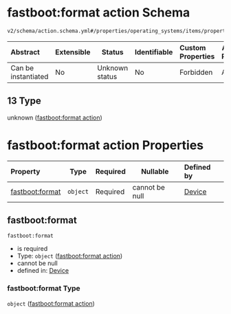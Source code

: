 # fastboot:format action Schema

```txt
v2/schema/action.schema.yml#/properties/operating_systems/items/properties/steps/items/properties/actions/items/oneOf/13
```




| Abstract            | Extensible | Status         | Identifiable | Custom Properties | Additional Properties | Access Restrictions | Defined In                                                           |
| :------------------ | ---------- | -------------- | ------------ | :---------------- | --------------------- | ------------------- | -------------------------------------------------------------------- |
| Can be instantiated | No         | Unknown status | No           | Forbidden         | Allowed               | none                | [device.schema.json\*](../device.schema.json "open original schema") |

## 13 Type

unknown ([fastboot:format action](device-properties-operating-systems-operating-system-properties-steps-step-properties-group-step-action-oneof-fastbootformat-action.md))

# fastboot:format action Properties

| Property                           | Type     | Required | Nullable       | Defined by                                                                                                                                                                                                                                                                                                                              |
| :--------------------------------- | -------- | -------- | -------------- | :-------------------------------------------------------------------------------------------------------------------------------------------------------------------------------------------------------------------------------------------------------------------------------------------------------------------------------------- |
| [fastboot:format](#fastbootformat) | `object` | Required | cannot be null | [Device](device-properties-operating-systems-operating-system-properties-steps-step-properties-group-step-action-oneof-fastbootformat-action-properties-fastbootformat-action.md "v2/schema/action.schema.yml#/properties/operating_systems/items/properties/steps/items/properties/actions/items/oneOf/13/properties/fastboot:format") |

## fastboot:format




`fastboot:format`

-   is required
-   Type: `object` ([fastboot:format action](device-properties-operating-systems-operating-system-properties-steps-step-properties-group-step-action-oneof-fastbootformat-action-properties-fastbootformat-action.md))
-   cannot be null
-   defined in: [Device](device-properties-operating-systems-operating-system-properties-steps-step-properties-group-step-action-oneof-fastbootformat-action-properties-fastbootformat-action.md "v2/schema/action.schema.yml#/properties/operating_systems/items/properties/steps/items/properties/actions/items/oneOf/13/properties/fastboot:format")

### fastboot:format Type

`object` ([fastboot:format action](device-properties-operating-systems-operating-system-properties-steps-step-properties-group-step-action-oneof-fastbootformat-action-properties-fastbootformat-action.md))
